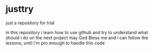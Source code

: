 # justtry
just a repository for trial

in this repository i learn how to use github and try to understand what should i do on the next project
may God Bless me and i can follow the lessons, until i'm pro enough to handle this code
